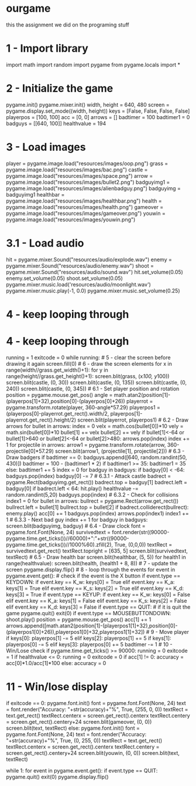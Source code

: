 # ourgame
this the assignment we did on the programing stuff
# 1 - Import library
import math
import random
import pygame
from pygame.locals import *

# 2 - Initialize the game
pygame.init()
pygame.mixer.init()
width, height = 640, 480
screen = pygame.display.set_mode((width, height))
keys = [False, False, False, False]
playerpos = [100, 100]
acc = [0, 0]
arrows = []
badtimer = 100
badtimer1 = 0
badguys = [[640, 100]]
healthvalue = 194


# 3 - Load images
player = pygame.image.load("resources/images/oop.png")
grass = pygame.image.load("resources/images/bac.png")
castle = pygame.image.load("resources/images/space.png")
arrow = pygame.image.load("resources/images/bullet2.png")
badguyimg1 = pygame.image.load("resources/images/alienbadguy.png")
badguyimg = badguyimg1
healthbar = pygame.image.load("resources/images/healthbar.png")
health = pygame.image.load("resources/images/health.png")
gameover = pygame.image.load("resources/images/gameover.png")
youwin = pygame.image.load("resources/images/youwin.png")

# 3.1 - Load audio
hit = pygame.mixer.Sound("resources/audio/explode.wav")
enemy = pygame.mixer.Sound("resources/audio/enemy.wav")
shoot = pygame.mixer.Sound("resources/audio/sound.wav")
hit.set_volume(0.05)
enemy.set_volume(0.05)
shoot.set_volume(0.05)
pygame.mixer.music.load('resources/audio/moonlight.wav')
pygame.mixer.music.play(-1, 0.0)
pygame.mixer.music.set_volume(0.25)

# 4 - keep looping through
# 4 - keep looping through
running = 1
exitcode = 0
while running:
    # 5 - clear the screen before drawing it again
    screen.fill(0)
    # 6 - draw the screen elements
    for x in range(width//grass.get_width()+1):
        for y in range(height//grass.get_height()+1):
            screen.blit(grass, (x*100, y*100))
    screen.blit(castle, (0, 30))
    screen.blit(castle, (0, 135))
    screen.blit(castle, (0, 240))
    screen.blit(castle, (0, 345))
    # 6.1 - Set player position and rotation
    position = pygame.mouse.get_pos()
    angle = math.atan2(position[1]-(playerpos[1]+32),position[0]-(playerpos[0]+26))
    playerrot = pygame.transform.rotate(player, 360-angle*57.29)
    playerpos1 = (playerpos[0]-playerrot.get_rect().width/2, playerpos[1]-playerrot.get_rect().height/2)
    screen.blit(playerrot, playerpos1)
    # 6.2 - Draw arrows
    for bullet in arrows:
        index = 0
        velx = math.cos(bullet[0])*10
        vely = math.sin(bullet[0])*10
        bullet[1] += velx
        bullet[2] += vely
        if bullet[1]<-64 or bullet[1]>640 or bullet[2]<-64 or bullet[2]>480:
            arrows.pop(index)
        index += 1
        for projectile in arrows:
            arrow1 = pygame.transform.rotate(arrow, 360-projectile[0]*57.29)
            screen.blit(arrow1, (projectile[1], projectile[2]))
    # 6.3 - Draw badgers
    if badtimer == 0:
        badguys.append([640, random.randint(50, 430)])
        badtimer = 100 - (badtimer1 * 2)
        if badtimer1 >= 35:
            badtimer1 = 35
        else:
            badtimer1 += 5
    index = 0
    for badguy in badguys:
        if badguy[0] < -64:
            badguys.pop(index)
        badguy[0] -= 7
        # 6.3.1 - Attack castle
        badrect = pygame.Rect(badguyimg.get_rect())
        badrect.top = badguy[1]
        badrect.left = badguy[0]
        if badrect.left < 64:
            hit.play()
            healthvalue -= random.randint(5,20)
            badguys.pop(index)
        # 6.3.2 - Check for collisions
        index1 = 0
        for bullet in arrows:
            bullrect = pygame.Rect(arrow.get_rect())
            bullrect.left = bullet[1]
            bullrect.top = bullet[2]
            if badrect.colliderect(bullrect):
                enemy.play()
                acc[0] += 1
                badguys.pop(index)
                arrows.pop(index1)
            index1 += 1
        # 6.3.3 - Next bad guy
        index += 1
    for badguy in badguys:
        screen.blit(badguyimg, badguy)
    # 6.4 - Draw clock
    font = pygame.font.Font(None, 24)
    survivedtext = font.render(str((90000-pygame.time.get_ticks())//60000)+":"+str((90000-pygame.time.get_ticks())//1000%60).zfill(2), True, (0,0,0))
    textRect = survivedtext.get_rect()
    textRect.topright = [635, 5]
    screen.blit(survivedtext, textRect)
    # 6.5 - Draw health bar
    screen.blit(healthbar, (5, 5))
    for health1 in range(healthvalue):
        screen.blit(health, (health1 + 8, 8))
    # 7 - update the screen
    pygame.display.flip()
    # 8 - loop through the events
    for event in pygame.event.get():
        # check if the event is the X button
        if event.type == KEYDOWN:
            if event.key == K_w:
                keys[0] = True
            elif event.key == K_a:
                keys[1] = True
            elif event.key == K_s:
                keys[2] = True
            elif event.key == K_d:
                keys[3] = True
        if event.type == KEYUP:
            if event.key == K_w:
                keys[0] = False
            elif event.key == K_a:
                keys[1] = False
            elif event.key == K_s:
                keys[2] = False
            elif event.key == K_d:
                keys[3] = False
        if event.type == QUIT:
            # if it is quit the game
            pygame.quit()
            exit(0)
        if event.type == MOUSEBUTTONDOWN:
            shoot.play()
            position = pygame.mouse.get_pos()
            acc[1] += 1
            arrows.append([math.atan2(position[1]-(playerpos1[1]+32),position[0]-(playerpos1[0]+26)),playerpos1[0]+32,playerpos1[1]+32])
    # 9 - Move player
    if keys[0]:
        playerpos[1] -= 5
    elif keys[2]:
        playerpos[1] += 5
    if keys[1]:
        playerpos[0] -= 5
    elif keys[3]:
        playerpos[0] += 5
    badtimer -= 1
    # 10 - Win/Lose check
    if pygame.time.get_ticks() >= 90000:
        running = 0
        exitcode = 1
    if healthvalue <= 0:
        running = 0
        exitcode = 0
    if acc[1] != 0:
        accuracy = acc[0]*1.0/acc[1]*100
    else:
        accuracy = 0

# 11 - Win/lose display
if exitcode == 0:
    pygame.font.init()
    font = pygame.font.Font(None, 24)
    text = font.render("Accuracy: "+str(accuracy)+"%", True, (255, 0, 0))
    textRect = text.get_rect()
    textRect.centerx = screen.get_rect().centerx
    textRect.centery = screen.get_rect().centery+24
    screen.blit(gameover, (0, 0))
    screen.blit(text, textRect)
else:
    pygame.font.init()
    font = pygame.font.Font(None, 24)
    text = font.render("Accuracy: "+str(accuracy)+"%", True, (0, 255, 0))
    textRect = text.get_rect()
    textRect.centerx = screen.get_rect().centerx
    textRect.centery = screen.get_rect().centery+24
    screen.blit(youwin, (0, 0))
    screen.blit(text, textRect)

while 1:
    for event in pygame.event.get():
        if event.type == QUIT:
            pygame.quit()
            exit(0)
    pygame.display.flip()
